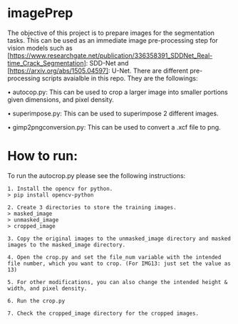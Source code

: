 # imagePrep
The objective of this project is to prepare images for the segmentation tasks. This can be used as an immediate image pre-processing step for vision models such as [https://www.researchgate.net/publication/336358391_SDDNet_Real-time_Crack_Segmentation]: SDD-Net  and [https://arxiv.org/abs/1505.04597]: U-Net. There are different pre-processing scripts avaialble in this repo. They are the followings:

• autocop.py: This can be used to crop a larger image into smaller portions given dimensions, and pixel density.

• superimpose.py: This can be used to superimpose 2 different images.

• gimp2pngconversion.py: This can be used to convert a .xcf file to png. 

# How to run:
To run the autocrop.py please see the following instructions: 
```
1. Install the opencv for python.
> pip install opencv-python

2. Create 3 directories to store the training images. 
> masked_image
> unmasked_image
> cropped_image

3. Copy the original images to the unmasked_image directory and masked images to the masked_image directory.

4. Open the crop.py and set the file_num variable with the intended file number, which you want to crop. (For IMG13: just set the value as 13)

5. For other modifications, you can also change the intended height & width, and pixel density. 

6. Run the crop.py

7. Check the cropped_image directory for the cropped images.
```
